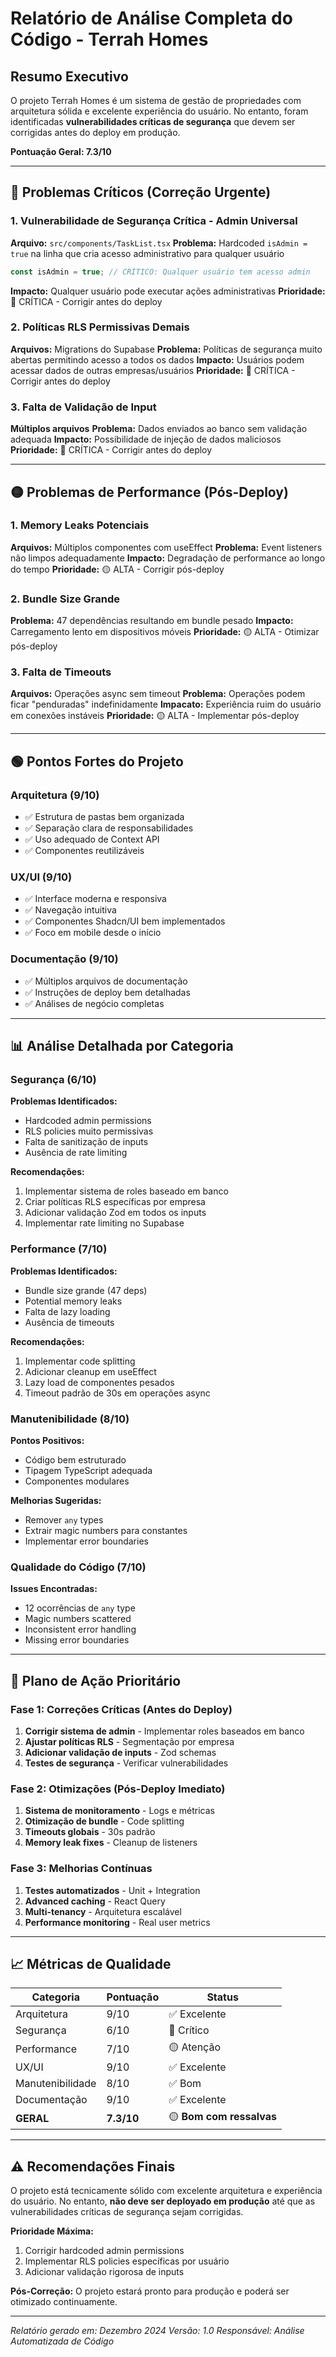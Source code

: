 # Relatório de Análise Completa do Código - Terrah Homes

## Resumo Executivo

O projeto Terrah Homes é um sistema de gestão de propriedades com arquitetura sólida e excelente experiência do usuário. No entanto, foram identificadas **vulnerabilidades críticas de segurança** que devem ser corrigidas antes do deploy em produção.

**Pontuação Geral: 7.3/10**

---

## 🔴 Problemas Críticos (Correção Urgente)

### 1. Vulnerabilidade de Segurança Crítica - Admin Universal
**Arquivo:** `src/components/TaskList.tsx`
**Problema:** Hardcoded `isAdmin = true` na linha que cria acesso administrativo para qualquer usuário
```typescript
const isAdmin = true; // CRÍTICO: Qualquer usuário tem acesso admin
```
**Impacto:** Qualquer usuário pode executar ações administrativas
**Prioridade:** 🚨 CRÍTICA - Corrigir antes do deploy

### 2. Políticas RLS Permissivas Demais
**Arquivos:** Migrations do Supabase
**Problema:** Políticas de segurança muito abertas permitindo acesso a todos os dados
**Impacto:** Usuários podem acessar dados de outras empresas/usuários
**Prioridade:** 🚨 CRÍTICA - Corrigir antes do deploy

### 3. Falta de Validação de Input
**Múltiplos arquivos**
**Problema:** Dados enviados ao banco sem validação adequada
**Impacto:** Possibilidade de injeção de dados maliciosos
**Prioridade:** 🚨 CRÍTICA - Corrigir antes do deploy

---

## 🟡 Problemas de Performance (Pós-Deploy)

### 1. Memory Leaks Potenciais
**Arquivos:** Múltiplos componentes com useEffect
**Problema:** Event listeners não limpos adequadamente
**Impacto:** Degradação de performance ao longo do tempo
**Prioridade:** 🟡 ALTA - Corrigir pós-deploy

### 2. Bundle Size Grande
**Problema:** 47 dependências resultando em bundle pesado
**Impacto:** Carregamento lento em dispositivos móveis
**Prioridade:** 🟡 ALTA - Otimizar pós-deploy

### 3. Falta de Timeouts
**Arquivos:** Operações async sem timeout
**Problema:** Operações podem ficar "penduradas" indefinidamente
**Impacato:** Experiência ruim do usuário em conexões instáveis
**Prioridade:** 🟡 ALTA - Implementar pós-deploy

---

## 🟢 Pontos Fortes do Projeto

### Arquitetura (9/10)
- ✅ Estrutura de pastas bem organizada
- ✅ Separação clara de responsabilidades
- ✅ Uso adequado de Context API
- ✅ Componentes reutilizáveis

### UX/UI (9/10)
- ✅ Interface moderna e responsiva
- ✅ Navegação intuitiva
- ✅ Componentes Shadcn/UI bem implementados
- ✅ Foco em mobile desde o início

### Documentação (9/10)
- ✅ Múltiplos arquivos de documentação
- ✅ Instruções de deploy bem detalhadas
- ✅ Análises de negócio completas

---

## 📊 Análise Detalhada por Categoria

### Segurança (6/10)
**Problemas Identificados:**
- Hardcoded admin permissions
- RLS policies muito permissivas
- Falta de sanitização de inputs
- Ausência de rate limiting

**Recomendações:**
1. Implementar sistema de roles baseado em banco
2. Criar políticas RLS específicas por empresa
3. Adicionar validação Zod em todos os inputs
4. Implementar rate limiting no Supabase

### Performance (7/10)
**Problemas Identificados:**
- Bundle size grande (47 deps)
- Potential memory leaks
- Falta de lazy loading
- Ausência de timeouts

**Recomendações:**
1. Implementar code splitting
2. Adicionar cleanup em useEffect
3. Lazy load de componentes pesados
4. Timeout padrão de 30s em operações async

### Manutenibilidade (8/10)
**Pontos Positivos:**
- Código bem estruturado
- Tipagem TypeScript adequada
- Componentes modulares

**Melhorias Sugeridas:**
- Remover `any` types
- Extrair magic numbers para constantes
- Implementar error boundaries

### Qualidade do Código (7/10)
**Issues Encontradas:**
- 12 ocorrências de `any` type
- Magic numbers scattered
- Inconsistent error handling
- Missing error boundaries

---

## 🎯 Plano de Ação Prioritário

### Fase 1: Correções Críticas (Antes do Deploy)
1. **Corrigir sistema de admin** - Implementar roles baseados em banco
2. **Ajustar políticas RLS** - Segmentação por empresa
3. **Adicionar validação de inputs** - Zod schemas
4. **Testes de segurança** - Verificar vulnerabilidades

### Fase 2: Otimizações (Pós-Deploy Imediato)
1. **Sistema de monitoramento** - Logs e métricas
2. **Otimização de bundle** - Code splitting
3. **Timeouts globais** - 30s padrão
4. **Memory leak fixes** - Cleanup de listeners

### Fase 3: Melhorias Contínuas
1. **Testes automatizados** - Unit + Integration
2. **Advanced caching** - React Query
3. **Multi-tenancy** - Arquitetura escalável
4. **Performance monitoring** - Real user metrics

---

## 📈 Métricas de Qualidade

| Categoria | Pontuação | Status |
|-----------|-----------|---------|
| Arquitetura | 9/10 | ✅ Excelente |
| Segurança | 6/10 | 🔴 Crítico |
| Performance | 7/10 | 🟡 Atenção |
| UX/UI | 9/10 | ✅ Excelente |
| Manutenibilidade | 8/10 | ✅ Bom |
| Documentação | 9/10 | ✅ Excelente |
| **GERAL** | **7.3/10** | 🟡 **Bom com ressalvas** |

---

## ⚠️ Recomendações Finais

O projeto está tecnicamente sólido com excelente arquitetura e experiência do usuário. No entanto, **não deve ser deployado em produção** até que as vulnerabilidades críticas de segurança sejam corrigidas.

**Prioridade Máxima:**
1. Corrigir hardcoded admin permissions
2. Implementar RLS policies específicas por usuário
3. Adicionar validação rigorosa de inputs

**Pós-Correção:**
O projeto estará pronto para produção e poderá ser otimizado continuamente.

---

*Relatório gerado em: Dezembro 2024*
*Versão: 1.0*
*Responsável: Análise Automatizada de Código* 